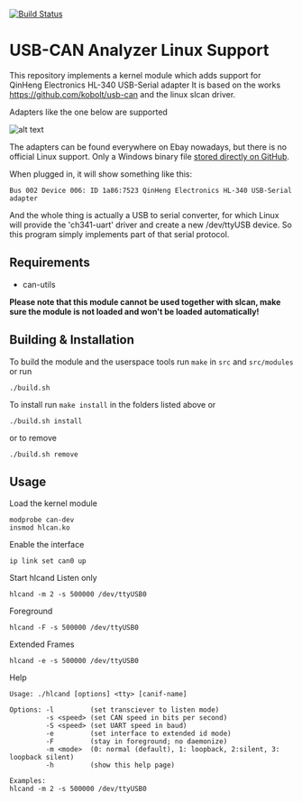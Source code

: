 [![Build Status](https://travis-ci.org/alexmohr/usb-can.svg?branch=master)](https://travis-ci.com/alexmohr/usb-can)
# USB-CAN Analyzer Linux Support
This repository implements a kernel module which adds support for QinHeng Electronics HL-340 USB-Serial adapter
It is based on the works https://github.com/kobolt/usb-can and the linux slcan driver.

Adapters like the one below are supported

![alt text](USB-CAN.jpg)

The adapters can be found everywhere on Ebay nowadays, but there is no official Linux support. Only a Windows binary file [stored directly on GitHub](https://github.com/SeeedDocument/USB-CAN_Analyzer).

When plugged in, it will show something like this:
```
Bus 002 Device 006: ID 1a86:7523 QinHeng Electronics HL-340 USB-Serial adapter
```
And the whole thing is actually a USB to serial converter, for which Linux will provide the 'ch341-uart' driver and create a new /dev/ttyUSB device. So this program simply implements part of that serial protocol.

## Requirements
* can-utils

**Please note that this module cannot be used together with slcan, make sure the module is not loaded and won't be loaded automatically!**

## Building & Installation
To build the module and the userspace tools run ``make`` in ``src`` and ``src/modules`` or run
````
./build.sh
````

To install run ``make install`` in the folders listed above or 

````
./build.sh install
````

or to remove 
````
./build.sh remove
````


## Usage
Load the kernel module 
````
modprobe can-dev
insmod hlcan.ko
````

Enable the interface
````
ip link set can0 up
````

Start hlcand
Listen only 
````
hlcand -m 2 -s 500000 /dev/ttyUSB0
````

Foreground
````
hlcand -F -s 500000 /dev/ttyUSB0
````

Extended Frames
````
hlcand -e -s 500000 /dev/ttyUSB0
````

Help 
````
Usage: ./hlcand [options] <tty> [canif-name]

Options: -l         (set transciever to listen mode)
         -s <speed> (set CAN speed in bits per second)
         -S <speed> (set UART speed in baud)
         -e         (set interface to extended id mode)
         -F         (stay in foreground; no daemonize)
         -m <mode>  (0: normal (default), 1: loopback, 2:silent, 3: loopback silent)
         -h         (show this help page)

Examples:
hlcand -m 2 -s 500000 /dev/ttyUSB0
````
